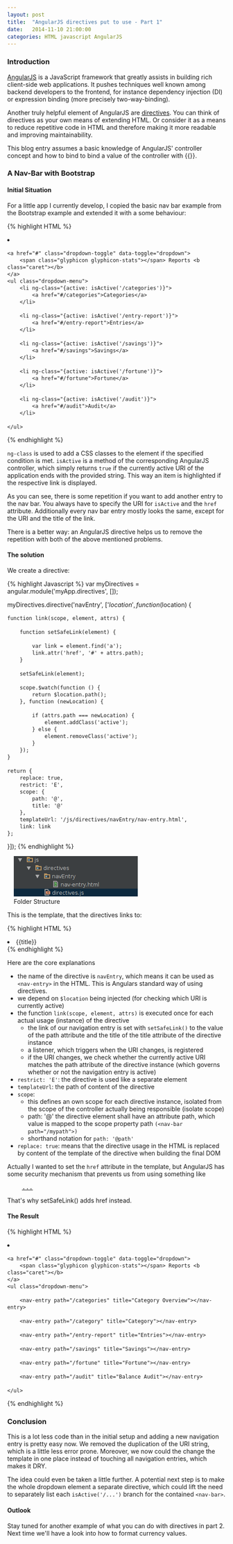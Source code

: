```yaml
---
layout: post
title:  "AngularJS directives put to use - Part 1"
date:   2014-11-10 21:00:00
categories: HTML javascript AngularJS
---
```


### Introduction
[AngularJS][1] is a JavaScript framework that greatly assists in building rich client-side web applications. It pushes techniques
well known among backend developers to the frontend, for instance dependency injection (DI) or expression binding (more precisely two-way-binding).

Another truly helpful element of AngularJS are [directives][2]. You can think of directives as your own means of extending HTML. Or consider it as a means
to reduce repetitive code in HTML and therefore making it more readable and improving maintainability.

This blog entry assumes a basic knowledge of AngularJS' controller concept and how to bind to bind a value of the controller with {{}}.

### A Nav-Bar with Bootstrap

#### Initial Situation
For a little app I currently develop, I copied the basic nav bar example from the Bootstrap example and extended it with a some behaviour:

{% highlight HTML %}
<li class="dropdown" ng-class="{
    active: isActive('/categories') || isActive('/fortune') ||
    isActive('/entry-report') || isActive('/savings') || isActive('/audit')
    }">

    <a href="#" class="dropdown-toggle" data-toggle="dropdown">
        <span class="glyphicon glyphicon-stats"></span> Reports <b class="caret"></b>
    </a>
    <ul class="dropdown-menu">
        <li ng-class="{active: isActive('/categories')}">
            <a href="#/categories">Categories</a>
        </li>

        <li ng-class="{active: isActive('/entry-report')}">
            <a href="#/entry-report">Entries</a>
        </li>

        <li ng-class="{active: isActive('/savings')}">
            <a href="#/savings">Savings</a>
        </li>

        <li ng-class="{active: isActive('/fortune')}">
            <a href="#/fortune">Fortune</a>
        </li>

        <li ng-class="{active: isActive('/audit')}">
            <a href="#/audit">Audit</a>
        </li>

    </ul>
</li>
{% endhighlight %}

`ng-class` is used to add a CSS classes to the element if the specified condition is met. `isActive` is a method of the corresponding
AngularJS controller, which simply returns `true` if the currently active URI of the application ends with the provided string. This way an item is
highlighted if the respective link is displayed.

As you can see, there is some repetition if you want to add another entry to the nav bar. You always have to specify the URI for `isActive` and the
`href` attribute. Additionally every nav bar entry mostly looks the same, except for the URI and the title of the link.

There is a better way: an AngularJS directive helps us to remove the repetition with both of the above mentioned problems.

#### The solution

We create a directive:

{% highlight Javascript %}
var myDirectives = angular.module('myApp.directives', []);

myDirectives.directive('navEntry', ['$location', function ($location) {

    function link(scope, element, attrs) {

        function setSafeLink(element) {

            var link = element.find('a');
            link.attr('href', '#' + attrs.path);
        }

        setSafeLink(element);

        scope.$watch(function () {
            return $location.path();
        }, function (newLocation) {

            if (attrs.path === newLocation) {
                element.addClass('active');
            } else {
                element.removeClass('active');
            }
        });
    }

    return {
        replace: true,
        restrict: 'E',
        scope: {
            path: '@',
            title: '@'
        },
        templateUrl: '/js/directives/navEntry/nav-entry.html',
        link: link
    };


}]);
{% endhighlight %}

<figure class="right" style="margin: 5px 0 5px 15px;">
    <img src="/img/angular/folderStructure.png" >
    <figcaption>Folder Structure</figcaption>
</figure>

This is the template, that the directives links to:

{% highlight HTML %}
<li>
    <a >{{title}}</a>
</li>
{% endhighlight %}

Here are the core explanations

 * the name of the directive is `navEntry`, which means it can be used as `<nav-entry>` in the HTML. This is Angulars standard way of using directives.
 * we depend on `$location` being injected (for checking which URI is currently active)
 * the function `link(scope, element, attrs)` is executed once for each actual usage (instance) of the directive
      * the link of our navigation entry is set with `setSafeLink()` to the value of the path attribute and the title of the title attribute of the directive instance
      * a listener, which triggers when the URI changes, is registered
      * if the URI changes, we check whether the currently active URI matches the path attribute of the directive instance (which governs whether or not the navigation entry is active)
 * `restrict: 'E'`: the directive is used like a separate element
 * `templateUrl`: the path of content of the directive
 * `scope`:
      * this defines an own scope for each directive instance, isolated from the scope of the controller actually being responsible (isolate scope)
      * path: '@' the directive element shall have an attribute path, which value is mapped to the scope property path `(<nav-bar path="/mypath">)` 
      * shorthand notation for `path: '@path'`
 * `replace: true`: means that the directive usage in the HTML is replaced by content of the template of the directive when building the final DOM

Actually I wanted to set the `href` attribute in the template, but AngularJS has some security mechanism that prevents us from using something like

<pre brush="html">
    <a href="#{{path}}">...</a>
</pre>

That's why setSafeLink() adds href instead.

#### The Result
        
{% highlight HTML %}
<li class="dropdown" ng-class="{
    active: isActive('/categories') || isActive('/fortune') ||
    isActive('/entry-report') || isActive('/savings') || isActive('/audit')
    }">

    <a href="#" class="dropdown-toggle" data-toggle="dropdown">
        <span class="glyphicon glyphicon-stats"></span> Reports <b class="caret"></b>
    </a>
    <ul class="dropdown-menu">

        <nav-entry path="/categories" title="Category Overview"></nav-entry>

        <nav-entry path="/category" title="Category"></nav-entry>

        <nav-entry path="/entry-report" title="Entries"></nav-entry>

        <nav-entry path="/savings" title="Savings"></nav-entry>

        <nav-entry path="/fortune" title="Fortune"></nav-entry>

        <nav-entry path="/audit" title="Balance Audit"></nav-entry>

    </ul>
</li>
{% endhighlight %}

### Conclusion

This is a lot less code than in the initial setup and adding a new navigation entry is pretty easy now. We removed the duplication of the URI string, which is a
little less error prone. Moreover, we now could the change the template in one place instead of touching all navigation entries, which makes it DRY.

The idea could even be taken a little further. A potential next step is to make the whole dropdown element a separate directive, which could lift the need to
separately list each `isActive('/...')` branch for the contained `<nav-bar>`.

#### Outlook
Stay tuned for another example of what you can do with directives in part 2. Next time we'll have a look into how to format currency values.

[1]: https://angularjs.org/
[2]: https://docs.angularjs.org/guide/directive
